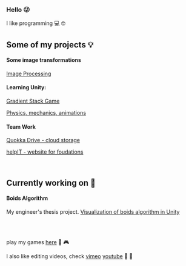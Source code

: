 ### Hello :stuck_out_tongue_winking_eye:

I like programming :computer: :nerd_face:
<br />

## Some of my projects :bulb: 


#### Some image transformations
[Image Processing](https://github.com/containedx/Image-Processing)


#### Learning Unity: 
[Gradient Stack Game](https://github.com/containedx/Gradient-Stack-Game)

[Physics, mechanics, animations](https://github.com/containedx/Playing-with-Unity)


#### Team Work
[Quokka Drive - cloud storage](https://github.com/containedx/Quoka-Drive)

[helpIT - website for foudations](https://github.com/containedx/helpIT)


<br />

## Currently working on :eyes:

#### Boids Algorithm
My engineer's thesis project. 
[Visualization of boids algorithm in Unity](https://github.com/containedx/Boid-Algorithm-In-Unity)

<br />
<br />

play my games [here](https://containedx.itch.io/) :space_invader: :video_game: 

I also like editing videos, check [vimeo](https://vimeo.com/user101730484) [youtube](https://www.youtube.com/c/KingaZawarty) :movie_camera: :vhs:
